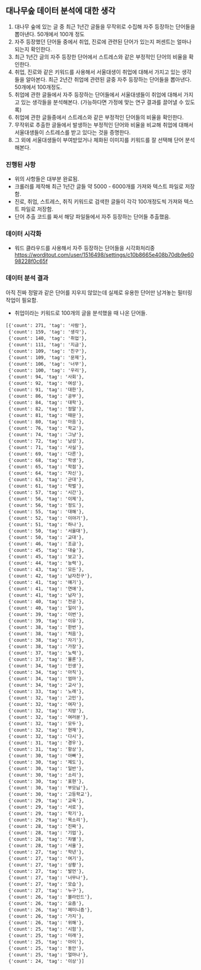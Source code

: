 ## 대나무숲 데이터 분석에 대한 생각
1. 대나무 숲에 있는 글 중 최근 1년간 글들을 무작위로 수집해 자주 등장하는 단어들을 뽑아낸다.   50개에서 100개 정도 
2. 자주 등장했던 단어들 중에서 취업, 진로에 관련된 단어가 있는지 퍼센트는 얼마나 되는지 확인한다. 
3. 최근 1년간 글의 자주 등장한 단어에서 스트레스와 같은 부정적인 단어의 비율을 확인한다. 
4. 취업, 진로와 같은 키워드를 사용해서 서울대생이 취업에 대해서 가지고 있는 생각들을 알아본다. 최근 2년간 취업에 관련된 글중 자주 등장하는 단어들을 뽑아낸다. 50개에서 100개정도. 
5. 취업에 관한 글들에서 자주 등장하는 단어들에서 서울대생들이 취업에 대해서 가지고 있는 생각들을 분석해본다. (가능하다면 가정에 맞는 연구 결과를 끌어낼 수 있도록)
6. 취업에 관한 글들중에서 스트레스와 같은 부정적인 단어들의 비율을 확인한다.  
7. 무작위로 추출한 글들에서 발생하는 부정적인 단어와 비율을 비교해 취업에 대해서 서울대생들이 스트레스를 받고 있다는 것을 증명한다. 
8. 그 외에 서울대생들이 부여받았거나 체화된 이미지를 키워드를 잘 선택해 단어 분석해본다. 


### 진행된 사항
- 위의 사항들은 대부분 완료됨. 
- 크롤러를 제작해 최근 1년간 글들 약 5000 - 6000개를 가져와 텍스트 파일로 저장함. 
- 진로, 취업, 스트레스, 취직 키워드로 검색한 글들이 각각 100개정도씩 가져와 텍스트 파일로 저장함.
- 단어 추출 코드를 짜서 해당 파일들에서 자주 등장하는 단어들 추출했음. 


### 데이터 시각화
- 워드 클라우드를 사용해서 자주 등장하는 단어들을 시각화처리중 
https://worditout.com/user/1516498/settings/c10b8665e408b70db9e6098228f0c65f


### 데이터 분석 결과
아직 진짜 정말과 같은 단어를 지우지 않았는데 실제로 유용한 단어만 남겨놓는 필터링 작업이 필요함.
- 취업이라는 키워드로 100개의 글을 분석했을 때 나온 단어들.
```
[{'count': 271, 'tag': '사람'},
 {'count': 159, 'tag': '생각'},
 {'count': 140, 'tag': '취업'},
 {'count': 111, 'tag': '지금'},
 {'count': 109, 'tag': '친구'},
 {'count': 109, 'tag': '문제'},
 {'count': 106, 'tag': '너무'},
 {'count': 100, 'tag': '우리'},
 {'count': 94, 'tag': '사회'},
 {'count': 92, 'tag': '여성'},
 {'count': 91, 'tag': '대한'},
 {'count': 86, 'tag': '공부'},
 {'count': 84, 'tag': '대학'},
 {'count': 82, 'tag': '정말'},
 {'count': 81, 'tag': '때문'},
 {'count': 80, 'tag': '마음'},
 {'count': 76, 'tag': '학교'},
 {'count': 74, 'tag': '그냥'},
 {'count': 72, 'tag': '남성'},
 {'count': 71, 'tag': '사실'},
 {'count': 69, 'tag': '다른'},
 {'count': 68, 'tag': '학생'},
 {'count': 65, 'tag': '학점'},
 {'count': 64, 'tag': '자신'},
 {'count': 63, 'tag': '군대'},
 {'count': 61, 'tag': '학벌'},
 {'count': 57, 'tag': '시간'},
 {'count': 56, 'tag': '이제'},
 {'count': 56, 'tag': '정도'},
 {'count': 55, 'tag': '대해'},
 {'count': 52, 'tag': '이야기'},
 {'count': 51, 'tag': '하나'},
 {'count': 50, 'tag': '서울대'},
 {'count': 50, 'tag': '교대'},
 {'count': 46, 'tag': '조금'},
 {'count': 45, 'tag': '대숲'},
 {'count': 45, 'tag': '보고'},
 {'count': 44, 'tag': '능력'},
 {'count': 43, 'tag': '모든'},
 {'count': 42, 'tag': '남자친구'},
 {'count': 41, 'tag': '얘기'},
 {'count': 41, 'tag': '연애'},
 {'count': 41, 'tag': '남자'},
 {'count': 40, 'tag': '전공'},
 {'count': 40, 'tag': '일이'},
 {'count': 39, 'tag': '이번'},
 {'count': 39, 'tag': '이유'},
 {'count': 38, 'tag': '한번'},
 {'count': 38, 'tag': '처음'},
 {'count': 38, 'tag': '자기'},
 {'count': 38, 'tag': '가장'},
 {'count': 37, 'tag': '노력'},
 {'count': 37, 'tag': '물론'},
 {'count': 34, 'tag': '인생'},
 {'count': 34, 'tag': '아직'},
 {'count': 34, 'tag': '엄마'},
 {'count': 34, 'tag': '교사'},
 {'count': 33, 'tag': '노래'},
 {'count': 32, 'tag': '고민'},
 {'count': 32, 'tag': '여자'},
 {'count': 32, 'tag': '지방'},
 {'count': 32, 'tag': '여러분'},
 {'count': 32, 'tag': '모두'},
 {'count': 32, 'tag': '현재'},
 {'count': 32, 'tag': '다시'},
 {'count': 31, 'tag': '경우'},
 {'count': 31, 'tag': '항상'},
 {'count': 30, 'tag': '아빠'},
 {'count': 30, 'tag': '제도'},
 {'count': 30, 'tag': '일반'},
 {'count': 30, 'tag': '소리'},
 {'count': 30, 'tag': '표현'},
 {'count': 30, 'tag': '부모님'},
 {'count': 30, 'tag': '고등학교'},
 {'count': 29, 'tag': '교육'},
 {'count': 29, 'tag': '서로'},
 {'count': 29, 'tag': '학기'},
 {'count': 29, 'tag': '목소리'},
 {'count': 28, 'tag': '진짜'},
 {'count': 28, 'tag': '기업'},
 {'count': 28, 'tag': '차별'},
 {'count': 28, 'tag': '서울'},
 {'count': 27, 'tag': '학년'},
 {'count': 27, 'tag': '여기'},
 {'count': 27, 'tag': '상황'},
 {'count': 27, 'tag': '발언'},
 {'count': 27, 'tag': '너무나'},
 {'count': 27, 'tag': '모습'},
 {'count': 27, 'tag': '누구'},
 {'count': 26, 'tag': '블라인드'},
 {'count': 26, 'tag': '요즘'},
 {'count': 26, 'tag': '페미니즘'},
 {'count': 26, 'tag': '가지'},
 {'count': 26, 'tag': '위해'},
 {'count': 25, 'tag': '시험'},
 {'count': 25, 'tag': '미래'},
 {'count': 25, 'tag': '아이'},
 {'count': 25, 'tag': '동안'},
 {'count': 25, 'tag': '얼마나'},
 {'count': 24, 'tag': '이상'}]
 
```
